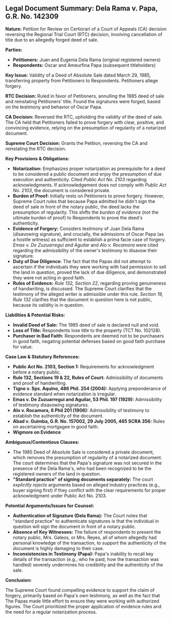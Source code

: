 ## Legal Document Summary: Dela Rama v. Papa, G.R. No. 142309

**Nature:** Petition for Review on Certiorari of a Court of Appeals (CA) decision reversing the Regional Trial Court (RTC) decision, involving cancellation of title due to an allegedly forged deed of sale.

**Parties:**

*   **Petitioners:** Juan and Eugenia Dela Rama (original registered owners)
*   **Respondents:** Oscar and Ameurfina Papa (subsequent titleholders)

**Key Issue:** Validity of a Deed of Absolute Sale dated March 29, 1985, transferring property from Petitioners to Respondents. Petitioners allege forgery.

**RTC Decision:** Ruled in favor of Petitioners, annulling the 1985 deed of sale and reinstating Petitioners' title. Found the signatures were forged, based on the testimony and behavior of Oscar Papa.

**CA Decision:** Reversed the RTC, upholding the validity of the deed of sale. The CA held that Petitioners failed to prove forgery with clear, positive, and convincing evidence, relying on the presumption of regularity of a notarized document.

**Supreme Court Decision:** Grants the Petition, reversing the CA and reinstating the RTC decision.

**Key Provisions & Obligations:**

*   **Notarization:** Emphasizes proper notarization as prerequisite for a deed to be considered a public document and enjoy the presumption of due execution and authenticity. Cited *Public Act No. 2103* regarding acknowledgments.  If acknowledgement does not comply with *Public Act No. 2103*, the document is considered private.
*   **Burden of Proof:** Initially rests on Petitioners to prove forgery. However, Supreme Court rules that because Papa admitted he didn't sign the deed of sale in front of the notary public, the deed lacks the presumption of regularity. This shifts the *burden of evidence* (not the ultimate burden of proof) to Respondents to prove the deed's authenticity.
*   **Evidence of Forgery:** Considers testimony of Juan Dela Rama (disavowing signature), and crucially, the admissions of Oscar Papa (as a hostile witness) as sufficient to establish a prima facie case of forgery. *Emas v. De Zuzuarregui and Aguilar* and *Alo v. Rocamora* were cited regarding the admissibility of the owner's testimony to disavow their signature.
*   **Duty of Due Diligence:** The fact that the Papas did not attempt to ascertain if the individuals they were working with had permission to sell the land in question, proved the lack of due diligence, and demonstrated they were not acting in good faith.
*   **Rules of Evidence:** *Rule 132, Section 22*, regarding proving genuineness of handwriting, is discussed. The Supreme Court clarifies that the testimony of the alleged writer *is* admissible under this rule. *Section 19, Rule 132* clarifies that the document in question here is not public, because its validity is in question.

**Liabilities & Potential Risks:**

*   **Invalid Deed of Sale:** The 1985 deed of sale is declared null and void.
*   **Loss of Title:** Respondents lose title to the property (TCT No. 102128).
*   **Purchaser in Bad Faith:** Respondents are deemed not to be purchasers in good faith, negating potential defenses based on good faith purchase for value.

**Case Law & Statutory References:**

*   **Public Act No. 2103, Section 1:** Requirements for acknowledgment before a notary public.
*   **Rule 132, Sections 19 & 22, Rules of Court:** Admissibility of documents and proof of handwriting.
*   **Tigno v. Sps. Aquino, 486 Phil. 254 (2004):** Applying preponderance of evidence standard when notarization is irregular.
*   **Emas v. De Zuzuarregui and Aguilar, 53 Phil. 197 (1929):** Admissibility of testimony disavowing signatures.
*   **Alo v. Rocamora, 6 Phil 201 (1906):** Admissibility of testimony to establish the authenticity of the document.
*   **Abad v. Guimba, G.R. No. 157002, 29 July 2005, 465 SCRA 356:** Rules on ascertaining mortgagee in good faith.
*   **Wigmore on Evidence**

**Ambiguous/Contentious Clauses:**

*   The 1985 Deed of Absolute Sale is considered a private document, which removes the presumption of regularity of a notarized document. The court determines that the Papa's signature was not secured in the presence of the Dela Rama's, who had been recognized to be the registered owners of the land in question.
*   **"Standard practice" of signing documents separately:** The court *explicitly rejects* arguments based on alleged industry practices (e.g., buyer signing first) if they conflict with the clear requirements for proper acknowledgment under Public Act No. 2103.

**Potential Arguments/Issues for Counsel:**

*   **Authentication of Signature (Dela Rama):** The Court notes that "standard practice" to authenticate signatures is that the individual in question will sign the document in front of a notary public.
*   **Absence of Key Witnesses:** The failure of respondents to present the notary public, Mrs. Galeos, or Mrs. Reyes, all of whom allegedly had personal knowledge of the transaction, to support the authenticity of the document is highly damaging to their case.
*   **Inconsistencies in Testimony (Papa):** Papa's inability to recall key details of the transaction (e.g., who he paid, how the transaction was handled) severely undermines his credibility and the authenticity of the sale.

**Conclusion:**

The Supreme Court found compelling evidence to support the claim of forgery, primarily based on Papa's own testimony, as well as the fact that The Papas made little effort to ensure they were working with authorized figures. The Court prioritized the proper application of evidence rules and the need for a regular notarization process.
